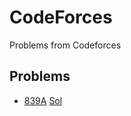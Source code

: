 # CodeForces
Problems from Codeforces

## Problems
- [839A](http://codeforces.com/problemset/problem/839/A) [Sol](839A.cpp)
